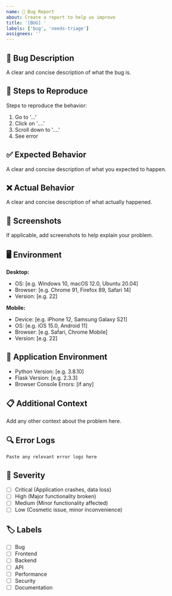 ```yaml
---
name: 🐛 Bug Report
about: Create a report to help us improve
title: '[BUG] '
labels: ['bug', 'needs-triage']
assignees: ''
---
```


## 🐛 Bug Description
A clear and concise description of what the bug is.

## 🔄 Steps to Reproduce
Steps to reproduce the behavior:
1. Go to '...'
2. Click on '....'
3. Scroll down to '....'
4. See error

## ✅ Expected Behavior
A clear and concise description of what you expected to happen.

## ❌ Actual Behavior
A clear and concise description of what actually happened.

## 📸 Screenshots
If applicable, add screenshots to help explain your problem.

## 🖥️ Environment
**Desktop:**
- OS: [e.g. Windows 10, macOS 12.0, Ubuntu 20.04]
- Browser: [e.g. Chrome 91, Firefox 89, Safari 14]
- Version: [e.g. 22]

**Mobile:**
- Device: [e.g. iPhone 12, Samsung Galaxy S21]
- OS: [e.g. iOS 15.0, Android 11]
- Browser: [e.g. Safari, Chrome Mobile]
- Version: [e.g. 22]

## 🔧 Application Environment
- Python Version: [e.g. 3.8.10]
- Flask Version: [e.g. 2.3.3]
- Browser Console Errors: [if any]

## 📋 Additional Context
Add any other context about the problem here.

## 🔍 Error Logs
```
Paste any relevant error logs here
```

## 🎯 Severity
- [ ] Critical (Application crashes, data loss)
- [ ] High (Major functionality broken)
- [ ] Medium (Minor functionality affected)
- [ ] Low (Cosmetic issue, minor inconvenience)

## 🏷️ Labels
- [ ] Bug
- [ ] Frontend
- [ ] Backend
- [ ] API
- [ ] Performance
- [ ] Security
- [ ] Documentation

